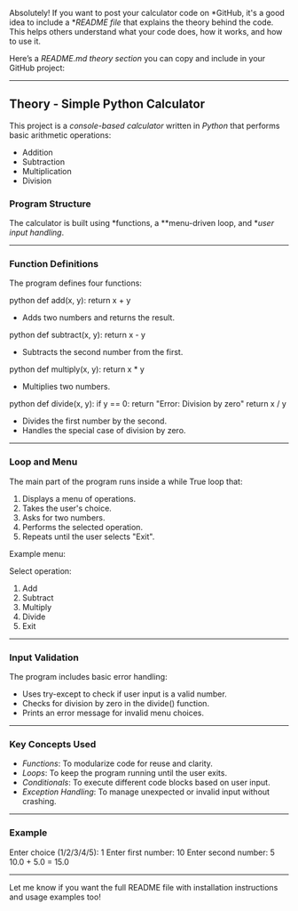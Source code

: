 Absolutely! If you want to post your calculator code on *GitHub, it's a good idea to include a **README file* that explains the theory behind the code. This helps others understand what your code does, how it works, and how to use it.

Here’s a *README.md theory section* you can copy and include in your GitHub project:

---

##  Theory - Simple Python Calculator

This project is a *console-based calculator* written in *Python* that performs basic arithmetic operations:

* Addition
* Subtraction
* Multiplication
* Division

###  Program Structure

The calculator is built using *functions, a **menu-driven loop, and **user input handling*.

---

###  Function Definitions

The program defines four functions:

python
def add(x, y):
    return x + y


* Adds two numbers and returns the result.

python
def subtract(x, y):
    return x - y


* Subtracts the second number from the first.

python
def multiply(x, y):
    return x * y


* Multiplies two numbers.

python
def divide(x, y):
    if y == 0:
        return "Error: Division by zero"
    return x / y


* Divides the first number by the second.
* Handles the special case of division by zero.

---

###  Loop and Menu

The main part of the program runs inside a while True loop that:

1. Displays a menu of operations.
2. Takes the user's choice.
3. Asks for two numbers.
4. Performs the selected operation.
5. Repeats until the user selects "Exit".

Example menu:


Select operation:
1. Add
2. Subtract
3. Multiply
4. Divide
5. Exit


---

###  Input Validation

The program includes basic error handling:

* Uses try-except to check if user input is a valid number.
* Checks for division by zero in the divide() function.
* Prints an error message for invalid menu choices.

---

###  Key Concepts Used

* *Functions*: To modularize code for reuse and clarity.
* *Loops*: To keep the program running until the user exits.
* *Conditionals*: To execute different code blocks based on user input.
* *Exception Handling*: To manage unexpected or invalid input without crashing.

---

###  Example


Enter choice (1/2/3/4/5): 1
Enter first number: 10
Enter second number: 5
10.0 + 5.0 = 15.0


---

Let me know if you want the full README file with installation instructions and usage examples too!

